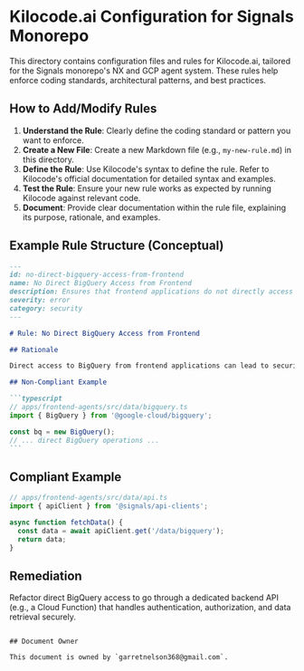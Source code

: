 # Kilocode.ai Configuration for Signals Monorepo

This directory contains configuration files and rules for Kilocode.ai, tailored for the Signals monorepo's NX and GCP agent system. These rules help enforce coding standards, architectural patterns, and best practices.

## How to Add/Modify Rules

1.  **Understand the Rule**: Clearly define the coding standard or pattern you want to enforce.
2.  **Create a New File**: Create a new Markdown file (e.g., `my-new-rule.md`) in this directory.
3.  **Define the Rule**: Use Kilocode's syntax to define the rule. Refer to Kilocode's official documentation for detailed syntax and examples.
4.  **Test the Rule**: Ensure your new rule works as expected by running Kilocode against relevant code.
5.  **Document**: Provide clear documentation within the rule file, explaining its purpose, rationale, and examples.

## Example Rule Structure (Conceptual)

````markdown
---
id: no-direct-bigquery-access-from-frontend
name: No Direct BigQuery Access from Frontend
description: Ensures that frontend applications do not directly access BigQuery.
severity: error
category: security
---

# Rule: No Direct BigQuery Access from Frontend

## Rationale

Direct access to BigQuery from frontend applications can lead to security vulnerabilities, expose sensitive credentials, and bypass backend access controls. All BigQuery interactions should be mediated through secure backend APIs.

## Non-Compliant Example

```typescript
// apps/frontend-agents/src/data/bigquery.ts
import { BigQuery } from '@google-cloud/bigquery';

const bq = new BigQuery();
// ... direct BigQuery operations ...
```
````

## Compliant Example

```typescript
// apps/frontend-agents/src/data/api.ts
import { apiClient } from '@signals/api-clients';

async function fetchData() {
  const data = await apiClient.get('/data/bigquery');
  return data;
}
```

## Remediation

Refactor direct BigQuery access to go through a dedicated backend API (e.g., a Cloud Function) that handles authentication, authorization, and data retrieval securely.

```

## Document Owner

This document is owned by `garretnelson368@gmail.com`.
```
